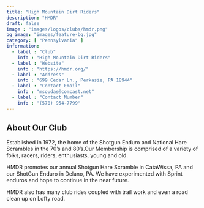 ```yaml
---
title: "High Mountain Dirt Riders"
description: "HMDR"
draft: false
image : "images/logos/clubs/hmdr.png"
bg_image: "images/feature-bg.jpg"
category: [ "Pennsylvania" ]
information:
  - label : "Club"
    info : "High Mountain Dirt Riders"
  - label : "Website"
    info : "https://hmdr.org/"
  - label : "Address"
    info : "699 Cedar Ln., Perkasie, PA 18944"
  - label : "Contact Email"
    info : "msoudas@comcast.net"
  - label : "Contact Number"
    info : "(570) 954-7799"
---
```


## About Our Club

Established in 1972, the home of the Shotgun Enduro and National Hare Scrambles in the 70’s and 80’s.Our Membership is comprised of a variety of folks, racers, riders, enthusiasts, young and old.

HMDR promotes our annual Shotgun Hare Scramble in CataWissa, PA and our ShotGun Enduro in Delano, PA.
We have experimented with Sprint enduros and hope to continue in the near future.

HMDR also has many club rides coupled with trail work and even a road clean up on Lofty road.
